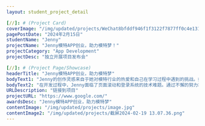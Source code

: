 ```yaml
---
layout: student_project_detail

[//]: # (Project Card)
coverImage: "/img/updated/projects/WeChat8bfddf946f1f3122f7877ff0c4e13107.jpg"
pagePostDate: "2024年2月15日"
studentName: "Jenny"
projectName: "Jenny模特APP创业，助力模特梦！"
projectCategory: "App Development"
projectDesc: "独立开展项目发布会"

[//]: # (Project Page/Showcase)
headerTitle: "Jenny模特APP创业，助力模特梦"
bodyText1: "Jenny的创作灵感来自于她对模特行业的热爱和自己在学习过程中遇到的挑战。她希望通过这个APP，让每个人都能轻松学习到模特的基本技能，提升自信，同时也能方便地了解和参与到行业内的各种活动。"
bodyText2: "在开发过程中，Jenny面临了页面滚动和登录系统的技术难题。通过不懈的努力和学习，她成功解决了这些问题。如果有更多时间，她希望能添加更多的Pose和小贴士，以及实时更新的活动信息。"
URLDescription: "链接到项目"
projectURL: "https://www.google.com/"
awardsDesc: "Jenny模特APP创业，助力模特梦"
contentImage: "/img/updated/projects/image.jpg"
contentImage2: "/img/updated/projects/截屏2024-02-19 13.07.36.png"
---
```

